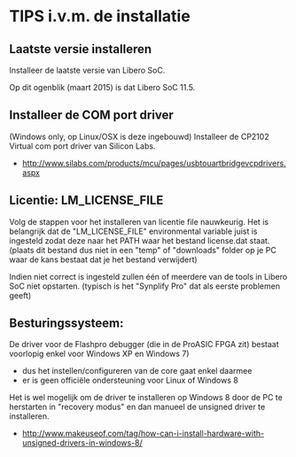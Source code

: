 # TIPS i.v.m. de installatie

## Laatste versie installeren
Installeer de laatste versie van Libero SoC.

Op dit ogenblik (maart 2015) is dat Libero SoC 11.5.

## Installeer de COM port driver 
(Windows only, op Linux/OSX is deze ingebouwd)
Installeer de CP2102 Virtual com port driver van Silicon Labs.
 * http://www.silabs.com/products/mcu/pages/usbtouartbridgevcpdrivers.aspx

## Licentie: LM_LICENSE_FILE
Volg de stappen voor het installeren van licentie file nauwkeurig. 
Het is belangrijk dat de "LM_LICENSE_FILE" environmental variable juist is ingesteld zodat deze naar het PATH waar het bestand license.dat staat.
(plaats dit bestand dus niet in een "temp" of "downloads" folder op je PC waar de kans bestaat dat je het bestand verwijdert)

Indien niet correct is ingesteld zullen één of meerdere van de tools in Libero SoC niet opstarten. (typisch is het "Synplify Pro" dat als eerste problemen geeft)

## Besturingssysteem:
De driver voor de Flashpro debugger (die in de ProASIC FPGA zit) bestaat voorlopig enkel voor Windows XP en Windows 7)
 * dus het instellen/configureren van de core gaat enkel daarmee
 * er is geen officiële ondersteuning voor Linux of Windows 8

Het is wel mogelijk om de driver te installeren op Windows 8 door de PC te herstarten in "recovery modus" en dan manueel de unsigned driver te installeren.
 * http://www.makeuseof.com/tag/how-can-i-install-hardware-with-unsigned-drivers-in-windows-8/
